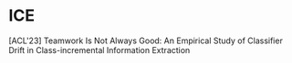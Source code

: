 # ICE
[ACL'23] Teamwork Is Not Always Good: An Empirical Study of Classifier Drift in Class-incremental Information Extraction
